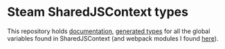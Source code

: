 # Steam SharedJSContext types

This repository holds [documentation](./normal), [generated types](./generated) for all the global variables found in SharedJSContext (and webpack modules I found [here](./shit_i_found)).
